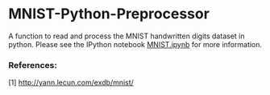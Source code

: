 # MNIST-Python-Preprocessor

A function to read and process the MNIST handwritten digits dataset in python. Please see the IPython notebook [MNIST.ipynb](https://github.com/skhobahi/MNIST-Python-Preprocessor/blob/master/MNIST.ipynb) for more information.


### References:
[1] http://yann.lecun.com/exdb/mnist/
